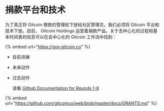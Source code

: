 # 捐款平台和技术

为了真正将 Gitcoin 赠款的管理权下放给社区管理员，我们必须将 Gitcoin 平台和技术下放。目前， Gitcoin Holdings 运营着捐款产品。关于去中心化的过程和基本时间表的信息可以在去中心化的 Gitcoin 工作流中找到：

{% embed url="https://gov.gitcoin.co" %}

* 目前进展&#x20;
* 未来动作
*   过去动作

    请看 [Github Documentation for Rounds 1-8](https://github.com/gitcoinco/web/blob/master/docs/GRANTS.md)

{% embed url="https://github.com/gitcoinco/web/blob/master/docs/GRANTS.md" %}
